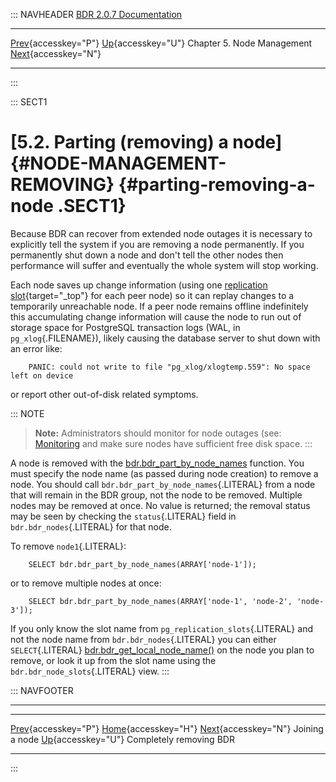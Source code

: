 ::: NAVHEADER
  [BDR 2.0.7 Documentation](index.md)
  ---------------------------------------------------------------------- ------------------------------------------- ---------------------------- ---------------------------------------------------------------------------------
  [Prev](node-management-joining.md "Joining a node"){accesskey="P"}   [Up](node-management.md){accesskey="U"}    Chapter 5. Node Management    [Next](node-management-disabling.md "Completely removing BDR"){accesskey="N"}

------------------------------------------------------------------------
:::

::: SECT1
# [5.2. Parting (removing) a node]{#NODE-MANAGEMENT-REMOVING} {#parting-removing-a-node .SECT1}

Because BDR can recover from extended node outages it is necessary to
explicitly tell the system if you are removing a node permanently. If
you permanently shut down a node and don\'t tell the other nodes then
performance will suffer and eventually the whole system will stop
working.

Each node saves up change information (using one [replication
slot](http://www.postgresql.org/docs/current/static/logicaldecoding-explanation.html){target="_top"}
for each peer node) so it can replay changes to a temporarily
unreachable node. If a peer node remains offline indefinitely this
accumulating change information will cause the node to run out of
storage space for PostgreSQL transaction logs (WAL, in
`pg_xlog`{.FILENAME}), likely causing the database server to shut down
with an error like:

``` PROGRAMLISTING
    PANIC: could not write to file "pg_xlog/xlogtemp.559": No space left on device

```

or report other out-of-disk related symptoms.

::: NOTE
> **Note:** Administrators should monitor for node outages (see:
> [Monitoring](monitoring.md) and make sure nodes have sufficient free
> disk space.
:::

A node is removed with the
[bdr.bdr_part_by_node_names](functions-node-mgmt.md#FUNCTION-BDR-PART-BY-NODE-NAMES)
function. You must specify the node name (as passed during node
creation) to remove a node. You should call
`bdr.bdr_part_by_node_names`{.LITERAL} from a node that will remain in
the BDR group, not the node to be removed. Multiple nodes may be removed
at once. No value is returned; the removal status may be seen by
checking the `status`{.LITERAL} field in `bdr.bdr_nodes`{.LITERAL} for
that node.

To remove `node1`{.LITERAL}:

``` PROGRAMLISTING
    SELECT bdr.bdr_part_by_node_names(ARRAY['node-1']);

```

or to remove multiple nodes at once:

``` PROGRAMLISTING
    SELECT bdr.bdr_part_by_node_names(ARRAY['node-1', 'node-2', 'node-3']);

```

If you only know the slot name from `pg_replication_slots`{.LITERAL} and
not the node name from `bdr.bdr_nodes`{.LITERAL} you can either
`SELECT`{.LITERAL}
[bdr.bdr_get_local_node_name()](functions-information.md#FUNCTIONS-BDR-GET-LOCAL-NODE-NAME)
on the node you plan to remove, or look it up from the slot name using
the `bdr.bdr_node_slots`{.LITERAL} view.
:::

::: NAVFOOTER

------------------------------------------------------------------------

  ----------------------------------------------------- ------------------------------------------- -------------------------------------------------------
  [Prev](node-management-joining.md){accesskey="P"}        [Home](index.md){accesskey="H"}        [Next](node-management-disabling.md){accesskey="N"}
  Joining a node                                         [Up](node-management.md){accesskey="U"}                                  Completely removing BDR
  ----------------------------------------------------- ------------------------------------------- -------------------------------------------------------
:::
